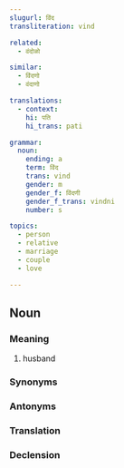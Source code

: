 ```yaml
---
slugurl: विंद
transliteration: vind

related:
  - वंदोळो

similar:
  - विंदणो
  - वंदाणो

translations:
  - context:
    hi: पति
    hi_trans: pati

grammar:
  noun:
    ending: a
    term: विंद
    trans: vind
    gender: m
    gender_f: विंदणी
    gender_f_trans: vindni
    number: s

topics:
  - person
  - relative
  - marriage
  - couple
  - love

---
```


## Noun

### Meaning

<word-meanings>

1. husband

</word-meanings>

### Synonyms

<word-syns :syns="['पति', 'मर्द']"></word-syns>

### Antonyms

<word-ants :ants="['विंदणी', 'पत्नी', 'लुगाई']"></word-ants>

### Translation

<translation :translation="translations"></translation>

### Declension

<noun-decl :grammar="grammar"></noun-decl>

<!-- ### Related -->

<!-- <related :related="related"></related> -->
